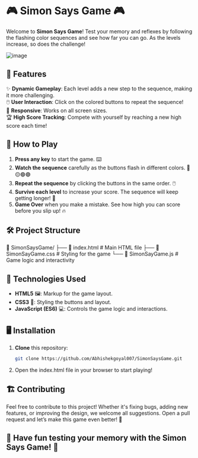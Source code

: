 # 🎮 Simon Says Game 🎮

Welcome to **Simon Says Game**! Test your memory and reflexes by following the flashing color sequences and see how far you can go. As the levels increase, so does the challenge! 

![image](https://github.com/user-attachments/assets/392550c6-fa64-44a5-a112-d54d7e90fd21)

## 🚀 Features
✨ **Dynamic Gameplay**: Each level adds a new step to the sequence, making it more challenging.  
🖱️ **User Interaction**: Click on the colored buttons to repeat the sequence!  
📱 **Responsive**: Works on all screen sizes.  
🏆 **High Score Tracking**: Compete with yourself by reaching a new high score each time!

## 🎯 How to Play
1. **Press any key** to start the game. ⌨️
2. **Watch the sequence** carefully as the buttons flash in different colors. 🔴🟡🟢🟣
3. **Repeat the sequence** by clicking the buttons in the same order. 🖱️
4. **Survive each level** to increase your score. The sequence will keep getting longer! 🎉
5. **Game Over** when you make a mistake. See how high you can score before you slip up! 🔥

## 🛠️ Project Structure
📂 SimonSaysGame/ ├── 📝 index.html # Main HTML file ├── 🎨 SimonSayGame.css # Styling for the game └── 🔧 SimonSayGame.js # Game logic and interactivity

## 🧰 Technologies Used
- **HTML5** 🖼️: Markup for the game layout.
- **CSS3** 🎨: Styling the buttons and layout.
- **JavaScript (ES6)** 💻: Controls the game logic and interactions.

## 🖥️ Installation
1. **Clone** this repository:
   ```bash
   git clone https://github.com/Abhishekgoyal007/SimonSaysGame.git
2. Open the index.html file in your browser to start playing!

## 🏗️ Contributing
Feel free to contribute to this project! Whether it's fixing bugs, adding new features, or improving the design, we welcome all suggestions. Open a pull request and let’s make this game even better! 🚀
## 🎉 Have fun testing your memory with the Simon Says Game! 🎉
